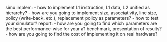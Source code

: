 simu implem:
    - how to implement L1 instruction, L1 data, L2 unified as hierarchy?
    - how are you going to implement size, associativity, line size, policy (write-back, etc.), replacement policy as parameters?
    - how to test your simulator?
report:
    - how are you going to find which parameters are the best performance-wise for your a1 benchmark, presentation of results?
    - how are you going to find the cost of implementing it on real hardware?
